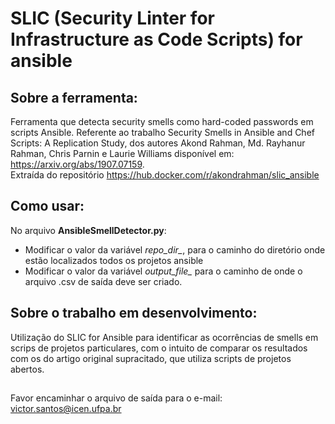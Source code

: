 # SLIC (Security Linter for Infrastructure as Code Scripts) for ansible
 
## Sobre a ferramenta:

Ferramenta que detecta security smells como hard-coded passwords em scripts Ansible. Referente ao trabalho Security Smells in Ansible and Chef Scripts: A Replication Study, dos autores Akond Rahman, Md. Rayhanur Rahman, Chris Parnin e Laurie Williams disponível em: https://arxiv.org/abs/1907.07159.   
Extraída do repositório https://hub.docker.com/r/akondrahman/slic_ansible

## Como usar:
No arquivo **AnsibleSmellDetector.py**:
 - Modificar o valor da variável *repo_dir_*, para o caminho do diretório onde estão localizados todos os projetos ansible
 - Modificar o valor da variável  *output_file_* para o caminho de onde o arquivo .csv de saída deve ser criado.

## Sobre o trabalho em desenvolvimento:
Utilização do SLIC for Ansible para identificar as ocorrências de smells em scrips de projetos particulares, com o intuito de comparar os resultados com os do artigo original supracitado, que utiliza scripts de projetos abertos.

##

Favor encaminhar o arquivo de saída para o e-mail: victor.santos@icen.ufpa.br
